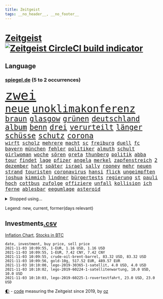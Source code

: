 ```yaml
---
title: Zeitgeist
tags: __no_header__, __no_footer__
---
```


# [Zeitgeist](https://oliz.io/zeitgeist/) [![Zeitgeist CircleCI build indicator](https://circleci.com/gh/ooz/zeitgeist.svg?style=shield)](https://circleci.com/gh/ooz/zeitgeist)

## Language

<h3><a href="https://www.spiegel.de" target="_blank">spiegel.de</a> (5 to 2 occurrences)</h3>
<p style="font-family:monospace">
<span style="font-size:32pt"><a href="news_links.html#zwei" class="current">zwei</a></span>
<br>
<span style="font-size:25pt"><a href="news_links.html#neue" class="current">neue</a></span>
<span style="font-size:25pt"><a href="news_links.html#unoklimakonferenz" class="current">unoklimakonferenz</a></span>
<br>
<span style="font-size:18pt"><a href="news_links.html#braun" class="current">braun</a></span>
<span style="font-size:18pt"><a href="news_links.html#glasgow" class="current">glasgow</a></span>
<span style="font-size:18pt"><a href="news_links.html#grünen" class="current">grünen</a></span>
<span style="font-size:18pt"><a href="news_links.html#deutschland" class="current">deutschland</a></span>
<span style="font-size:18pt"><a href="news_links.html#album" class="current">album</a></span>
<span style="font-size:18pt"><a href="news_links.html#benn" class="new">benn</a></span>
<span style="font-size:18pt"><a href="news_links.html#drei" class="current">drei</a></span>
<span style="font-size:18pt"><a href="news_links.html#verurteilt" class="current">verurteilt</a></span>
<span style="font-size:18pt"><a href="news_links.html#länger" class="current">länger</a></span>
<span style="font-size:18pt"><a href="news_links.html#schüsse" class="current">schüsse</a></span>
<span style="font-size:18pt"><a href="news_links.html#schutz" class="current">schutz</a></span>
<span style="font-size:18pt"><a href="news_links.html#corona" class="current">corona</a></span>
<br>
<span style="font-size:12pt"><a href="news_links.html#wirft" class="current">wirft</a></span>
<span style="font-size:12pt"><a href="news_links.html#scholz" class="current">scholz</a></span>
<span style="font-size:12pt"><a href="news_links.html#mehrere" class="current">mehrere</a></span>
<span style="font-size:12pt"><a href="news_links.html#macht" class="current">macht</a></span>
<span style="font-size:12pt"><a href="news_links.html#sc" class="current">sc</a></span>
<span style="font-size:12pt"><a href="news_links.html#freiburg" class="current">freiburg</a></span>
<span style="font-size:12pt"><a href="news_links.html#duell" class="current">duell</a></span>
<span style="font-size:12pt"><a href="news_links.html#fc" class="current">fc</a></span>
<span style="font-size:12pt"><a href="news_links.html#bayern" class="current">bayern</a></span>
<span style="font-size:12pt"><a href="news_links.html#münchen" class="current">münchen</a></span>
<span style="font-size:12pt"><a href="news_links.html#fehler" class="current">fehler</a></span>
<span style="font-size:12pt"><a href="news_links.html#politiker" class="current">politiker</a></span>
<span style="font-size:12pt"><a href="news_links.html#almuth" class="new">almuth</a></span>
<span style="font-size:12pt"><a href="news_links.html#schult" class="new">schult</a></span>
<span style="font-size:12pt"><a href="news_links.html#girlwoman" class="new">girlwoman</a></span>
<span style="font-size:12pt"><a href="news_links.html#woche" class="current">woche</a></span>
<span style="font-size:12pt"><a href="news_links.html#sören" class="new">sören</a></span>
<span style="font-size:12pt"><a href="news_links.html#greta" class="current">greta</a></span>
<span style="font-size:12pt"><a href="news_links.html#thunberg" class="current">thunberg</a></span>
<span style="font-size:12pt"><a href="news_links.html#politik" class="current">politik</a></span>
<span style="font-size:12pt"><a href="news_links.html#abba" class="current">abba</a></span>
<span style="font-size:12pt"><a href="news_links.html#tour" class="current">tour</a></span>
<span style="font-size:12pt"><a href="news_links.html#findet" class="current">findet</a></span>
<span style="font-size:12pt"><a href="news_links.html#lage" class="current">lage</a></span>
<span style="font-size:12pt"><a href="news_links.html#pfizer" class="current">pfizer</a></span>
<span style="font-size:12pt"><a href="news_links.html#angela" class="current">angela</a></span>
<span style="font-size:12pt"><a href="news_links.html#merkel" class="current">merkel</a></span>
<span style="font-size:12pt"><a href="news_links.html#zapfenstreich" class="current">zapfenstreich</a></span>
<span style="font-size:12pt"><a href="news_links.html#2" class="current">2</a></span>
<span style="font-size:12pt"><a href="news_links.html#dezember" class="current">dezember</a></span>
<span style="font-size:12pt"><a href="news_links.html#haft" class="current">haft</a></span>
<span style="font-size:12pt"><a href="news_links.html#später" class="current">später</a></span>
<span style="font-size:12pt"><a href="news_links.html#israel" class="current">israel</a></span>
<span style="font-size:12pt"><a href="news_links.html#sally" class="current">sally</a></span>
<span style="font-size:12pt"><a href="news_links.html#rooney" class="current">rooney</a></span>
<span style="font-size:12pt"><a href="news_links.html#mehr" class="current">mehr</a></span>
<span style="font-size:12pt"><a href="news_links.html#neuen" class="current">neuen</a></span>
<span style="font-size:12pt"><a href="news_links.html#strand" class="current">strand</a></span>
<span style="font-size:12pt"><a href="news_links.html#touristen" class="current">touristen</a></span>
<span style="font-size:12pt"><a href="news_links.html#coronavirus" class="current">coronavirus</a></span>
<span style="font-size:12pt"><a href="news_links.html#hansi" class="current">hansi</a></span>
<span style="font-size:12pt"><a href="news_links.html#flick" class="current">flick</a></span>
<span style="font-size:12pt"><a href="news_links.html#ungeimpften" class="current">ungeimpften</a></span>
<span style="font-size:12pt"><a href="news_links.html#joshua" class="current">joshua</a></span>
<span style="font-size:12pt"><a href="news_links.html#kimmich" class="current">kimmich</a></span>
<span style="font-size:12pt"><a href="news_links.html#lindner" class="current">lindner</a></span>
<span style="font-size:12pt"><a href="news_links.html#bürgertests" class="current">bürgertests</a></span>
<span style="font-size:12pt"><a href="news_links.html#regierung" class="current">regierung</a></span>
<span style="font-size:12pt"><a href="news_links.html#st" class="current">st</a></span>
<span style="font-size:12pt"><a href="news_links.html#pauli" class="current">pauli</a></span>
<span style="font-size:12pt"><a href="news_links.html#hoch" class="current">hoch</a></span>
<span style="font-size:12pt"><a href="news_links.html#cottbus" class="new">cottbus</a></span>
<span style="font-size:12pt"><a href="news_links.html#zufolge" class="current">zufolge</a></span>
<span style="font-size:12pt"><a href="news_links.html#offiziere" class="new">offiziere</a></span>
<span style="font-size:12pt"><a href="news_links.html#unfall" class="current">unfall</a></span>
<span style="font-size:12pt"><a href="news_links.html#kollision" class="current">kollision</a></span>
<span style="font-size:12pt"><a href="news_links.html#ich" class="current">ich</a></span>
<span style="font-size:12pt"><a href="news_links.html#ferne" class="new">ferne</a></span>
<span style="font-size:12pt"><a href="news_links.html#ablesbar" class="new">ablesbar</a></span>
<span style="font-size:12pt"><a href="news_links.html#eegumlage" class="new">eegumlage</a></span>
<span style="font-size:12pt"><a href="news_links.html#asteroid" class="current">asteroid</a></span>
</p>
<details>
<summary>Stopped using...</summary>
<p class="former" style="font-size:12pt">
lukaschenko(380) wechsel(380) medizin(379) unabhängige(379) vertrag(379) bar(378) erfahrung(378) lockdowns(378) niveau(378) serien(378) turnier(378) autohersteller(377) beschwerde(377) brettspiele(377) diskriminierung(377) gemessen(377) heiko(377) komplizen(377) lisa(377) ulm(377) usgericht(377) arsenal(376) ausnahmen(376) bieten(376) bundesländern(376) diskussion(376) einheit(376) frank(376) netzwerken(376) reformen(376) vorsitzende(376) aufgefordert(375) breitet(375) kippe(375) kritische(375) sechsten(375) urlaub(375) usaußenminister(375) wettlauf(375) zweifeln(375) babys(374) d(374) figur(374) frühen(374) gekostet(374) helfer(374) muster(374) nominierung(374) schwieriger(374) tiktok(374) 130(373) begleitet(373) covid(373) humor(373) jahrzehntelang(373) juventus(373) klagt(373) leiten(373) mengen(373) priester(373) privaten(373) ton(373) verdiente(373) wahlbetrug(373) weitergeht(373) werben(373) 180(372) 7(372) anruf(372) bekanntesten(372) dauerhaft(372) elektroauto(372) enthüllt(372) finanzminister(372) negativ(372) sprache(372) unterschiede(372) versteigert(372) versäumnisse(372) wand(372) wenden(372) flieht(371) kommission(371) lagen(371) medikamente(371) melanie(371) oppositionellen(371) premiere(371) sarscov2(371) steuert(371) toni(371) untersuchen(371) zurückkehren(371) 39(370) 79(370) gast(370) gerufen(370) i(370) infektion(370) jedem(370) paare(370) philip(370) reul(370) stoff(370) terroristen(370) verkehrsminister(370) verlegt(370) zusätzlich(370) zwang(370) öffnen(370) übergeben(370) 2000(369) abstimmen(369) ausfall(369) auskommen(369) bayerischen(369) befindet(369) gegenteil(369) kochinstituts(369) kreis(369) rand(369) simon(369) trieb(369) umso(369) voraus(369) wohnhaus(369) 500(368) ausgenutzt(368) begrenzen(368) durfte(368) gesprächen(368) oliver(368) passen(368) portugal(368) runde(368) schweiz(368) setzten(368) weltweite(368) werbung(368) überwunden(368) australische(367) bremst(367) desaster(367) fließt(367) meghan(367) reichte(367) spekuliert(367) litauen(366) marke(366) shutdown(366) tagelang(366) wiederholt(366) yorker(366) 1500(365) 43(365) angriffe(365) außenpolitik(365) dürfe(365) einziehen(365) gastgeber(365) historisch(365) kulissen(365) massiven(365) offiziellen(365) anzeigen(364) gerechnet(364) herrschen(364) linkspartei(364) sensation(364) tatverdächtigen(364) verbessert(364) werkzeug(364) abzug(363) arabischen(363) e(363) homeoffice(363) homosexuelle(363) ungewiss(363) deutlicher(362) endspiel(362) schief(362) taktik(362) trennen(362) unternehmens(362) neustart(361) park(361) politologe(361) sowohl(361) vakzine(361) gabriel(360) negative(360) petra(360) verzögern(360) bedeutung(359) kilometern(359) lücke(359) pflegekräfte(359) siegen(359) status(359) tim(359) unruhe(359) besuchen(358) dänischen(358) eilish(358) politikerinnen(358) rollen(358) starker(358) zigaretten(358) zusammenstoß(358) eben(357) platzen(357) rivale(357) schwierige(357) gefühlt(356) schnellen(356) genehmigung(355) katholischen(355) motor(355) nordkoreas(355) signalisiert(355) zulassen(355) argentinien(354) rettete(354) samt(354) sportlich(354) tunesien(354) aktie(353) erschießt(353) gelockert(353) hitze(353) nachbar(353) strengen(353) tennisspieler(353) zogen(353) kanzlerkandidaten(352) zuschauern(352) entspannung(351) fernsehen(351) teilnahme(351) bezeichnete(350) eigentor(350) landet(350) pfund(350) raab(350) samstagmorgen(350) schwerverletzte(350) 49(349) anstiftung(348) detail(348) klarer(348) kroos(348) springen(347) verwickelt(347) überfahren(346) generalbundesanwalt(345) kassierte(345) dachten(344) ruanda(344) singapur(344) festival(343) frontex(343) fähigkeiten(343) moderatorin(343) verfügbar(343) brasilianische(342) hilfen(342) stimmten(342) stützt(342) 2012(341) klöckner(341) gleichauf(340) immens(340) rutschte(340) dreieinhalb(339) kasse(339) neymar(339) gesetzliche(338) erwarteten(336) coronaeinschränkungen(335) fusion(335) finanzielle(334) schützt(334) bewegt(333) herum(333) vizekanzler(333) türen(332) kongress(331) mourinho(331) personalie(329) spiegelredakteur(328) zdf(324) massaker(323) schweine(323) armen(322) erreger(322) missbrauchs(322) schieben(322) panne(321) lockern(320) unicef(320) gezwungen(319) ära(319) nationalsozialismus(318) weitreichende(318) asylsuchende(317) coronafolgen(317) absurd(315) zoom(315) marine(313) blinken(312) discounter(310) as(309) koblenz(309) ausgemacht(308) last(307) billiger(306) taxifahrer(305) bösen(304) bären(303) schutzsuchende(302) lidl(301) behindert(298) bizarre(297) explodiert(297) zweieinhalb(296) monatelanger(293) chrupalla(292) mangelnde(289) spione(289) nick(288) abgrund(287) prominenten(287) londons(286) bauarbeiten(285) kuba(285) fremde(282) enthält(279) mallorca(277) übers(277) impft(275) technische(273) absetzen(272) verstoß(271) arbeitsgericht(270) gäbe(267) bestens(266) enkel(265) langjährige(264) eugrenzschutzagentur(262) geheimen(262) häusern(262) regierungsbeteiligung(258) triumphierte(258) gemüse(255) klappen(254) behindern(250) stromnetz(250) armstrong(248) trinken(247) gartenkolumne(246) belästigung(245) california(245) lahmgelegt(245) 2035(244) stürze(244) jubelt(241) plagen(239) myanmars(237) skandale(237) militärjunta(236) magische(234) wunden(232) hohenzollern(231) stamm(230) kleinstadt(229) längerem(229) rein(225) typ(224) urteile(223) egoismus(222) 2003(221) entführung(220) ökologisch(220) bestsellerautor(218) kreuz(218) angefahren(215) diverser(213) dieter(212) dramatisches(212) wahlkreis(211) happy(210) todes(210) pekings(209) provider(208) einstecken(207) kopenhagen(207) lokführergewerkschaft(207) fraktionen(204) hof(204) länderspielen(204) 2001(202) henning(202) beerben(201) diplomatische(200) stadtrat(200) bastian(199) zypern(199) long(195) l(194) zögern(194) vehement(193) ever(192) given(192) prozessauftakt(192) widow(191) gelitten(188) impfziel(188) lebensgefährliche(181) ulrike(181) indischen(178) zugunglück(177) unionskandidat(176) dialog(174) erschüttern(172) militärische(171) schossen(171) seniorenheim(170) unionskanzlerkandidat(170) typisch(169) bildtv(168) verwirren(168) scarlett(165) forschende(164) uboot(164) versprochenen(164) supermarktkette(163) ausgehen(162) wissenschaftlerinnen(162) messerangriff(161) prix(160) reinhard(159) durchsuchung(158) vwmanager(157) nsdap(155) tragschrauber(155) unbemerkt(153) freigegeben(152) lebenslauf(151) querdenkerbewegung(151) jugendärzte(150) legislaturperiode(150) life(150) richteten(150) plastik(149) lapid(148) co₂preis(147) genossen(147) 1990(146) dauerregen(145) uraltrekord(145) ambitioniertere(144) chips(144) regionalwahlen(144) erpresst(143) psyche(143) radikalislamischen(143) fossile(142) mitregieren(142) spezialisierte(142) talkshow(142) eingeholt(141) institutionen(141) ausgezahlt(139) kugel(139) 2008(138) hochumstritten(138) 47jähriger(137) absagen(137) schweinen(137) videoplattform(137) abstürze(136) nationalsozialisten(136) riegel(136) europameisterschaft(135) gezählt(135) antisemitischer(134) my(134) bewährungsstrafen(133) gesichtet(133) julius(133) floskeln(132) verständigung(132) berchtesgaden(131) nrwlandtag(131) ausstellen(130) draxler(130) eruption(130) reserve(130) banden(129) allgegenwärtig(128) erneutem(128) impfskeptiker(128) unschuldig(127) unterstützern(127) geflüchtet(126) mister(125) tanken(125) temperatur(125) trumpanhänger(125) tenniswelt(124) warschauer(123) ölpreis(123) luftraum(122) sotschi(121) bergab(120) bevorzugt(119) fangquoten(119) islamistische(119) mythos(119) quatsch(119) bauern(118) lebe(118) zunehmender(118) befragung(117) todesurteil(117) versichert(116) 23jähriger(115) flüchtet(115) geschwister(115) ausschnitte(113) hochrechnung(113) wozu(113) wussten(113) 49jähriger(112) anpassen(112) bulli(112) kollidiert(112) wahllokale(112) wahlsieger(112) berchtesgadener(111) drohenden(111) leichten(111) querdenkerszene(111) größtenteils(110) spinnen(110) beteuert(109) virologin(109) fünfprozenthürde(108) chemnitz(106) dänen(106) europol(105) 1941(104) hitlers(104) kämpften(104) damalige(103) hildesheim(103) ausgeht(102) bundesanwaltschaft(102) entführen(102) fabriken(102) forst(102) great(102) tornado(102) afghanistanmission(100) augenzeuge(100) spitzenkandidat(100) abschaffung(99) rentenalter(99) seenot(99) spdfraktion(99) zuschauerinnen(99) offensivspieler(98) spiegelpodcast(98) überlegt(98) elektronische(97) verwenden(97) 160(96) absolviert(96) betrachten(96) georgien(96) thailands(96) verschont(96) enttäuschten(95) frustriert(95) gewartet(95) missbrauchsopfer(95) rechtens(95) wahlkämpfer(95) coronaherbst(94) spezies(94) week(94) nachtzug(93) 2007(92) wehen(92) zwischendurch(92) fashion(91) giorgio(91) kürzen(91) treppenhaus(91) brinkmann(90) entging(90) gleichgeschlechtliche(90) impfverweigerern(90) impfwirksamkeit(90) jada(90) notwendige(90) overtourism(90) pinkett(90) rt(90) traute(90) unbehelligt(90) wohlleben(90) zumeist(90) absitzen(89) angelegten(89) böschung(89) elfjähriger(89) kreißsaal(89) laurent(89) parteimitglieder(89) schwächelt(89) simons(89) technisches(89) verunsichert(89) auszeit(88) grausam(88) jährlichen(88) sperrung(88) spätfolgen(88) verkehrssicherheit(88) wirbelstürme(88) euratspräsidentschaft(87) handgranaten(87) passend(87) überwältigender(87) 145(86) darm(86) greipel(86) hinab(86) hommage(86) marseille(86) nils(86) umweltaktivistin(86) adresse(85) bedient(85) düsterer(85) eingefahren(85) lando(85) norris(85) ortskräften(85) voranbringen(85) alkoholisiert(84) leichtfertig(84) sechsstellige(84) türken(84) klassenzimmer(83) klassikers(83) pandemieerfahrungen(83) unberührte(83) vorliegen(83) antónio(82) beirat(82) geklettert(82) aert(81) dinner(81) gegründet(81) indian(81) jubelte(81) kommando(81) montana(81) nora(81) observatorium(81) traumland(81) wout(81) abstellen(80) aufgeschlossen(80) beseitigen(80) erscheint(80) iskämpfer(80) jackie(80) machthabern(80) starspieler(80) teamviewer(80) triomphe(80) wellen(80) eingeklemmt(79) entgleist(79) eure(79) förderprogramm(79) konzentriert(79) kyrgios(79) meisterschaften(79) nürburgring(79) pädagogen(79) verweis(79) übergab(79) berührung(78) hoffnungsvolle(78) statistischem(78) angebots(77) bahrain(77) co₂emissionen(77) einzuführen(77) erfolgreichste(77) inszenieren(77) beeinträchtigt(76) berufe(76) hektar(76) klubgänger(76) alleingang(75) gehörten(75) kontrollverlust(75) landschaft(75) restriktionen(75) derartige(74) halbleitern(74) militärpräsenz(74) redete(74) kulisse(73) totes(73) verholfen(73) gelohnt(72) gesundheitsgefahr(72) gewütet(72) newcomer(72) nwort(72) abe(71) bezirke(71) kriegsführung(71) prüfungen(71) verzögerung(71) 1936(70) annemiek(70) di(70) get(70) heulen(70) hängepartie(70) missbrauchten(70) schlange(70) vleuten(70) gasstreit(69) sechsmal(69) staatsschulden(69) 20000(68) erzeugen(68) gladbacher(68) nachtzüge(68) ukrainischer(68) wichtigkeit(68) ausgangspunkt(67) bezogen(67) highlights(67) liegende(67) reproduziert(67) sandsturm(67) geheimdiensts(66) überraschungen(66) 1976(65) bahnstrecke(65) brighton(65) cduchefs(65) katie(65) olympiastadion(65) prioritäten(65) versicherungskonzern(65) bsi(64) bundesbehörde(64) kraftstoff(64) reisebus(64) schwarz(64) selenskyj(64) wdrsendung(64) wells(64) wolodymyr(64) beschmiert(63) exil(63) genauere(63) grundschule(63) operativen(63) schaufel(63) tiergarten(63) triumphiert(63) unterlegenen(63) amal(62) brennstoffe(62) entthront(62) saied(62) strafmaß(62) usschwimmer(62) vorfahrt(62) angestiegen(61) carlson(61) crews(61) meterhohe(61) schrauben(61) sommers(61) vorrang(61) wahlzettel(61) war's(61) achtzigerjahren(60) dämpfen(60) europäisches(60) pandora(60) schusswechseln(60) berlinmitte(59) gewürzt(59) kommandeur(59) kreitmayr(59) milliardenverluste(59) mitchell(59) staatskonzern(59) verschwindet(59) zeichnen(59) anstrengungen(58) beobachteten(58) impfdurchbrüche(58) it(58) keulen(58) puppe(58) domenico(57) linksextremismus(57) mcilroy(57) rory(57) berkshire(56) eigenständigkeit(56) lokale(56) unerwünscht(56) ussenat(56) zahn(56) geldscheinen(55) klimawahlkampf(55) one(55) 39jähriger(54) finanzämter(54) funktionierte(54) geschätzt(54) gewerkschaftschef(54) kämpferisch(54) stromausfälle(54) geleakt(53) haushaltshilfe(53) weges(53) adidas(52) börsen(52) erstattung(52) favoritin(52) friesland(52) hotelzimmer(52) krankenschwester(52) lina(52) algorithmus(51) burkhard(51) kürbis(51) schrieben(51) wendepunkt(51) aberkannt(50) anhand(50) devise(50) faszinierende(50) gotteslästerung(50) kampfflugzeugen(50) plakate(50) saisonstart(50) scholz'(50) schönreden(50) öpnvabo(50) garmischpartenkirchen(49) regulierung(49) sortiment(49) verkehrskontrolle(49) beansprucht(48) everton(48) seelische(48) verstecken(48) 24jähriger(47) bombe(47) geweckt(47) größen(47) neuseeländische(47) qualcomm(47) rennes(47) frenetisch(46) kerr(46) kranken(46) stephan(46) auffallend(45) frisches(45) herausgabe(45) inselstaats(45) möwe(45) spekulieren(45) strategiewechsel(45) teuerste(45) kampfbereitschaft(44) lud(44) masters(44) streikenden(44) usbekistan(44) einnahme(43) erfinden(43) geo(43) kontrahenten(43) raphaël(43) vorgeschmack(43) coronaprämie(42) kpdverbot(42) lehrstunde(42) steuerschulden(42) olympique(41) offizier(40) produktionsausfälle(40) ölkonzerne(40) drangen(39) fernbleiben(39) flüchtlingsdrama(39) missbrauchen(39) nutzerinnen(39) olga(39) pastor(39) sharypova(39) sorry(39) irreguläre(38) oberpfalz(38) reisten(38) schüchtert(38) taxi(38) volkspartei(38) weltpremiere(38) zeitungsbericht(38) afghanistaneinsatzes(37) instanz(37) musikern(37) undenkbar(37) verbündeten(37) überfahrt(37) kanzlerambitionen(36) limousine(36) mitmachen(36) wahlabend(36) 173(35) angeworben(35) apfel(35) außenverteidiger(35) demonstrativ(35) jinpings(35) korrekte(35) moderieren(35) autobiografie(34) euebene(34) gehälter(34) hochzeitstag(34) körpers(34) 115(33) 22jährige(33) abtreibungen(33) bedacht(33) korrigierte(33) lawrow(33) polnischbelarussischen(33) posieren(33) reaktor(33) tanzt(33) ungenehmigt(33) verteidigte(33) aufrufe(32) fock(32) gorch(32) größeres(32) naturschauspiel(32) 70000(31) 97(31) abgestimmt(31) betroffener(31) exmitarbeiter(31) krimineller(31) nachbarländer(31) verbleibenden(31) abtreibungsrecht(30) beigetragen(30) freigeben(30) führerscheine(30) techbranche(30) unabhängiger(30) verbreitete(30) dringen(29) drogenkriminalität(29) fettnäpfchen(29) günstiger(29) internationalem(29) orientieren(29) präferenz(29) spezialkräfte(29) stammende(29) stetig(29) volksentscheid(29) chaotisch(28) meldeten(28) personalmangel(28) rekordhöhe(28) ausgestanden(27) bruch(27) größerer(27) internetkonzern(27) tierischen(27) ergaben(26) nuklearwaffen(26) ryder(26) schützlinge(26) zusagen(26) bekundet(25) defizite(25) entstanden(25) missouri(25) physiker(25) unterrichtet(25) berichts(24) fehlender(24) üppig(24) 23jährigen(23) evg(23) graz(23) hau(23) holmes(23) kümmert(23) mexikanische(23) milley(23) schulbildung(23) spannender(23) startupmilliardärin(23) türeci(23) usgeneralstabschef(23) özlem(23) arten(22) beispiellosen(22) enteignungen(22) immobilienkonzerne(22) jüdischen(22) laufend(22) mitteilte(22) 63(21) auswärtserfolg(21) betriebsräte(21) exklub(21) hervorgeht(21) süchtig(21) terodde(21) untreuevorwurf(21) ausgeschaltet(20) dubioser(20) gemobbt(20) monster(20) osterloh(20) posse(20) schäfer(20) 28jährigen(19) einflussreichsten(19) glasner(19) instagramvideo(19) massenmord(19) mitläufer(19) mutmaßliches(19) paralleluniversum(19) verwundbar(19) ausbrechen(18) handlungen(18) mahnwache(18) ngo(18) pass(18) personelle(18) 38jährigen(17) beängstigend(17) geborene(17) georgische(17) hitzlsperger(17) pastors(17) tauften(17) wertschätzung(17) bair(16) genesung(16) kreativität(16) kulturwandel(16) landtagswahl(16) wahlkampfes(16) würgegriff(16) zurückzahlen(16) zusatzkosten(16) 1991(15) anton(15) brüskiert(15) colonia(15) dignidad(15) dumme(15) geliebten(15) googles(15) sektensiedlung(15) aukus(14) besserer(14) denkbar(14) durchgreifen(14) elhassan(14) hakenkreuz(14) konservativ(14) kontroversen(14) nemi(14) pendeln(14) quarks(14) sonntagabend(14) tvsender(14) vogel(14) abtreibung(13) antwortet(13) gepäck(13) grenzübergänge(13) klimarettung(13) miniserie(13) mr(13) schweinefleisch(13) vorige(13) bürogebäude(12) karikó(12) katalin(12) sahin(12) sozialismus(12) stimmabgabe(12) ugur(12) aufgebracht(11) betonen(11) frauenministerium(11) hunt(11) schlachten(11) sicherheitsrisiko(11)
</p>
</details>
<p>Legend: <span class="new">new</span>, <span class="current">current</span>, <span class="former">former(days relevant)</span></p>

## Investments[.csv](investments.csv)

[Inflation Chart](https://inflationchart.com),
[Stocks in BTC](https://stonksinbtc.xyz/)

```
date, investment, buy price, sell price
2021-11-03 10:09:55, 1-EUR, 1.16 USD, 1.16 USD
2021-11-03 10:09:55, 1-EUR, 7.42 CNY, 7.42 CNY
2021-11-03 10:09:55, crude-oil-brent-barrel, 83.32 USD, 83.32 USD
2021-11-03 10:09:56, gold-10g, 517.52 EUR, 489.57 EUR
2021-11-03 10:10:00, lego-2019-30365-1-satellit, 4.0 USD, 4.0 USD
2021-11-03 10:10:02, lego-2019-60224-1-satellitenwartung, 10.0 USD, 10.0 USD
2021-11-03 10:10:03, lego-2019-60225-1-rovertestfahrt, 23.0 USD, 23.0 USD
```

<footer>
<a href="javascript:toggleTheme()" class="nav">🌓</a>
- <a href="https://github.com/ooz/zeitgeist">code</a> measuring the Zeitgeist since 2019, by <a href="https://oliz.io">oz</a>
</footer>
